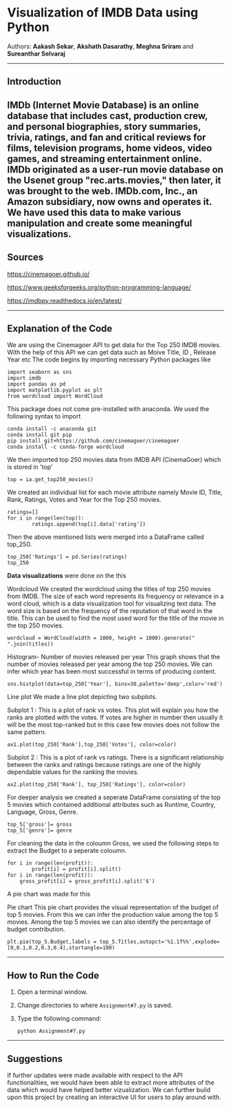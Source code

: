 # Visualization of IMDB Data using Python

Authors:  **Aakash Sekar**, **Akshath Dasarathy**, **Meghna Sriram** and **Sureanthar Selvaraj** 



---

## Introduction

IMDb (Internet Movie Database) is an online database that includes cast, production crew, and personal biographies, story summaries, trivia, ratings, and fan and critical reviews for films, television programs, home videos, video games, and streaming entertainment online. IMDb originated as a user-run movie database on the Usenet group "rec.arts.movies," then later, it was brought to the web. IMDb.com, Inc., an Amazon subsidiary, now owns and operates it. We have used this data to make various manipulation and create some meaningful visualizations. 
---

## Sources
https://cinemagoer.github.io/

https://www.geeksforgeeks.org/python-programming-language/

https://imdbpy.readthedocs.io/en/latest/

---

## Explanation of the Code
We are using the Cinemagoer API to get data for the Top 250 IMDB movies. With the help of this API we can get data such as Moive Title, ID , Release Year etc
The code begins by importing necessary Python packages like

	
	import seaborn as sns
	import imdb
	import pandas as pd
	import matplotlib.pyplot as plt
	from wordcloud import WordCloud
	


This package does not come pre-installed with anaconda. We used the following syntax to import 
	
	conda install -c anaconda git
 	conda install git pip
	pip install git+https://github.com/cinemagoer/cinemagoer
	conda install -c conda-forge wordcloud
	
	


We then imported top 250 movies data from IMDB API (CinemaGoer) which is stored in 'top'
 	
	top = ia.get_top250_movies()
	

We created an individual list for each movie attribute namely Movie ID, Title, Rank, Ratings, Votes and Year for the Top 250 movies.
 	
	ratings=[]
	for i in range(len(top)):
    	    ratings.append(top[i].data['rating'])

	
Then the above mentioned lists were merged into a DataFrame called top_250. 
	
	top_250['Ratings'] = pd.Series(ratings)
	top_250
	

**Data visualizations** were done on the this

Wordcloud
We created the wordcloud using the titles of top 250 movies from IMDB. The size of each word represents its frequency or relevance in a word cloud, which is a data visualization tool for visualizing text data. The word size is based on the frequency of the reputation of that word in the title. This can be used to find the most used word for the title of the movie in the top 250 movies. 
	
	wordcloud = WordCloud(width = 1000, height = 1000).generate(" ".join(titles))
	

Histogram- Number of movies released per year 
This graph shows that the number of movies released per year among the top 250 movies. We can infer which year has been most successful in terms of producing content. 
	
	sns.histplot(data=top_250['Year'], bins=30,palette='deep',color='red')
	

Line plot
We made a line plot depicting two subplots. 

Subplot 1 : This is a plot of rank vs votes. This plot will explain you how the ranks are plotted with the votes.  If votes are higher in number then usually it will be the most top-ranked but in this case few movies does not follow the same pattern. 

	ax1.plot(top_250['Rank'],top_250['Votes'], color=color)
	
Subplot 2 : This is a plot of rank vs ratings. There is a significant relationship between the ranks and ratings because ratings are one of the highly dependable values for the ranking the movies. 

	ax2.plot(top_250['Rank'], top_250['Ratings'], color=color)
	

For deeper analysis we created a seperate DataFrame consisting of the top 5 movies which contained additional attributes such as Runtime, Country, Language, Gross, Genre.

	top_5['gross']= gross
	top_5['genre']= genre
	

For cleaning the data in the coloumn Gross, we used the following steps to extract the Budget to a seperate coloumn.

	for i in range(len(profit)):
    	    profit[i] = profit[i].split()
	for i in range(len(profit)):
   	    gross_profit[i] = gross_profit[i].split('$')
	

A pie chart was made for this

Pie chart
This pie chart provides the visual representation of the budget of top 5 movies. From this we can infer the production value among the top 5 movies. Among the top 5 movies we can also identify the percentage of budget contribution.

	plt.pie(top_5.Budget,labels = top_5.Titles,autopct='%1.1f%%',explode=[0,0.1,0.2,0.3,0.4],startangle=180)
	

---

## How to Run the Code

1. Open a terminal window.

2. Change directories to where `Assignment#7.py` is saved.

3. Type the following command:
	```
	python Assignment#7.py
	```
---

## Suggestions
If further updates were made available with respect to the API functionalities, we would have been able to extract more attributes of the data which would have helped better vizualization. 
We can further build upon this project by creating an interactive UI for users to play around with.
